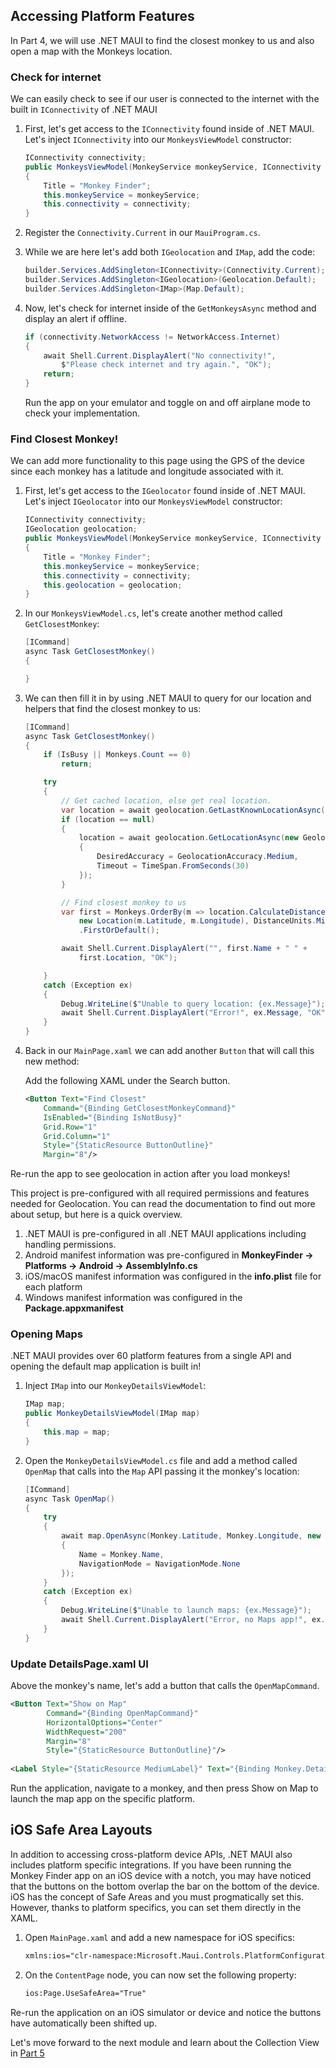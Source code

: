 ## Accessing Platform Features

In Part 4, we will use .NET MAUI to find the closest monkey to us and also open a map with the Monkeys location.

### Check for internet

We can easily check to see if our user is connected to the internet with the built in `IConnectivity` of .NET MAUI

1. First, let's get access to the `IConnectivity` found inside of .NET MAUI. Let's inject `IConnectivity` into our `MonkeysViewModel` constructor:

    ```csharp
    IConnectivity connectivity;
    public MonkeysViewModel(MonkeyService monkeyService, IConnectivity connectivity)
    {
        Title = "Monkey Finder";
        this.monkeyService = monkeyService;
        this.connectivity = connectivity;
    }
    ```

1. Register the `Connectivity.Current` in our `MauiProgram.cs`.


1. While we are here let's add both `IGeolocation` and `IMap`, add the code:

    ```csharp
    builder.Services.AddSingleton<IConnectivity>(Connectivity.Current);
    builder.Services.AddSingleton<IGeolocation>(Geolocation.Default);
    builder.Services.AddSingleton<IMap>(Map.Default);
    ```

1. Now, let's check for internet inside of the `GetMonkeysAsync` method and display an alert if offline.

    ```csharp
    if (connectivity.NetworkAccess != NetworkAccess.Internet)
    {
        await Shell.Current.DisplayAlert("No connectivity!",
            $"Please check internet and try again.", "OK");
        return;
    }
    ```

    Run the app on your emulator and toggle on and off airplane mode to check your implementation.


### Find Closest Monkey!

We can add more functionality to this page using the GPS of the device since each monkey has a latitude and longitude associated with it.

1. First, let's get access to the `IGeolocator` found inside of .NET MAUI. Let's inject `IGeolocator` into our `MonkeysViewModel` constructor:

    ```csharp
    IConnectivity connectivity;
    IGeolocation geolocation;
    public MonkeysViewModel(MonkeyService monkeyService, IConnectivity connectivity, IGeolocation geolocation)
    {
        Title = "Monkey Finder";
        this.monkeyService = monkeyService;
        this.connectivity = connectivity;
        this.geolocation = geolocation;
    }
    ```


1. In our `MonkeysViewModel.cs`, let's create another method called `GetClosestMonkey`:

    ```csharp
    [ICommand]
    async Task GetClosestMonkey()
    {

    }
    ```

1. We can then fill it in by using .NET MAUI  to query for our location and helpers that find the closest monkey to us:

    ```csharp
    [ICommand]
    async Task GetClosestMonkey()
    {
        if (IsBusy || Monkeys.Count == 0)
            return;

        try
        {
            // Get cached location, else get real location.
            var location = await geolocation.GetLastKnownLocationAsync();
            if (location == null)
            {
                location = await geolocation.GetLocationAsync(new GeolocationRequest
                {
                    DesiredAccuracy = GeolocationAccuracy.Medium,
                    Timeout = TimeSpan.FromSeconds(30)
                });
            }

            // Find closest monkey to us
            var first = Monkeys.OrderBy(m => location.CalculateDistance(
                new Location(m.Latitude, m.Longitude), DistanceUnits.Miles))
                .FirstOrDefault();

            await Shell.Current.DisplayAlert("", first.Name + " " +
                first.Location, "OK");

        }
        catch (Exception ex)
        {
            Debug.WriteLine($"Unable to query location: {ex.Message}");
            await Shell.Current.DisplayAlert("Error!", ex.Message, "OK");
        }
    }
    ```


1. Back in our `MainPage.xaml` we can add another `Button` that will call this new method:

    Add the following XAML under the Search button.

    ```xml
    <Button Text="Find Closest" 
        Command="{Binding GetClosestMonkeyCommand}"
        IsEnabled="{Binding IsNotBusy}"
        Grid.Row="1"
        Grid.Column="1"
        Style="{StaticResource ButtonOutline}"
        Margin="8"/>
    ```

Re-run the app to see geolocation in action after you load monkeys!

This project is pre-configured with all required permissions and features needed for Geolocation. You can read the documentation to find out more about setup, but here is a quick overview.

1. .NET MAUI is pre-configured in all .NET MAUI applications including handling permissions.
1. Android manifest information was pre-configured in **MonkeyFinder -> Platforms -> Android -> AssemblyInfo.cs**
1. iOS/macOS manifest information was configured in the **info.plist** file for each platform
1. Windows manifest information was configured in the **Package.appxmanifest**

### Opening Maps

.NET MAUI provides over 60 platform features from a single API and opening the default map application is built in!

1. Inject `IMap` into our `MonkeyDetailsViewModel`:

    ```csharp
    IMap map;
    public MonkeyDetailsViewModel(IMap map)
    {
        this.map = map;
    }
    ```

1. Open the `MonkeyDetailsViewModel.cs` file and add a method called `OpenMap` that calls into the `Map` API passing it the monkey's location:

    ```csharp
    [ICommand]
    async Task OpenMap()
    {
        try
        {
            await map.OpenAsync(Monkey.Latitude, Monkey.Longitude, new MapLaunchOptions
            {
                Name = Monkey.Name,
                NavigationMode = NavigationMode.None
            });
        }
        catch (Exception ex)
        {
            Debug.WriteLine($"Unable to launch maps: {ex.Message}");
            await Shell.Current.DisplayAlert("Error, no Maps app!", ex.Message, "OK");
        }
    }

    ```

### Update DetailsPage.xaml UI


Above the monkey's name, let's add a button that calls the `OpenMapCommand`.

```xml
<Button Text="Show on Map" 
        Command="{Binding OpenMapCommand}"
        HorizontalOptions="Center" 
        WidthRequest="200" 
        Margin="8"
        Style="{StaticResource ButtonOutline}"/>
                
<Label Style="{StaticResource MediumLabel}" Text="{Binding Monkey.Details}" />
```

Run the application, navigate to a monkey, and then press Show on Map to launch the map app on the specific platform.


## iOS Safe Area Layouts

In addition to accessing cross-platform device APIs, .NET MAUI also includes platform specific integrations. If you have been running the Monkey Finder app on an iOS device with a notch, you may have noticed that the buttons on the bottom overlap the bar on the bottom of the device. iOS has the concept of Safe Areas and you must progmatically set this. However, thanks to platform specifics, you can set them directly in the XAML.

1. Open `MainPage.xaml` and add a new namespace for iOS specifics:

    ```xml
    xmlns:ios="clr-namespace:Microsoft.Maui.Controls.PlatformConfiguration.iOSSpecific;assembly=Microsoft.Maui.Controls"
    ```

1. On the `ContentPage` node, you can now set the following property:

    ```xml
    ios:Page.UseSafeArea="True"
    ```

Re-run the application on an iOS simulator or device and notice the buttons have automatically been shifted up.

Let's move forward to the next module and learn about the Collection View in [Part 5](../Part%205%20-%20CollectionView/README.md)
